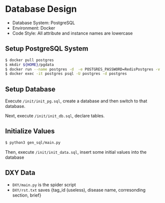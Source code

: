 # Database Design

*   Database System: PostgreSQL
*   Environment: Docker
*   Code Style: All attribute and instance names are lowercase

## Setup PostgreSQL System

```bash
$ docker pull postgres
$ mkdir ${HOME}/pgdata
$ docker run --name postgres -d  -e POSTGRES_PASSWORD=RedisPostgres -v ${HOME}/pgdata/:/var/lib/postgresql/data -p 5432:5432 postgres
$ docker exec -it postgres psql -U postgres -d postgres
```

## Setup Database

Execute `/init/init_pg.sql`, create a database and then switch to that database.

Next, execute `/init/init_db.sql`, declare tables.

## Initialize Values

```bash
$ python3 gen_sql/main.py
```

Then, execute `/init/init_data.sql`, insert some initial values into the database

## DXY Data

* `DXY/main.py` is the spider script
* `DXY/rst.txt` saves {tag_id (useless), disease name, corresonding section, brief}
